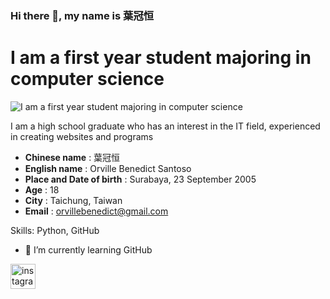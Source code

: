 ### Hi there 👋, my name is 葉冠恒
# I am a first year student majoring in computer science
![I am a first year student majoring in computer science](https://pbs.twimg.com/profile_banners/1543571959950503937/1700895109/1500x500)

I am a high school graduate who has an interest in the IT field, experienced in creating websites and programs


- **Chinese name** : 葉冠恒 
- **English name** : Orville Benedict Santoso 
- **Place and Date of birth** : Surabaya, 23 September 2005
- **Age** : 18
- **City** : Taichung, Taiwan
- **Email** : orvillebenedict@gmail.com


Skills: Python, GitHub

- 🌱 I’m currently learning GitHub 


[<img src='https://cdn.jsdelivr.net/npm/simple-icons@3.0.1/icons/instagram.svg' alt='instagram' height='40'>](https://www.instagram.com/orville._.b/)  

